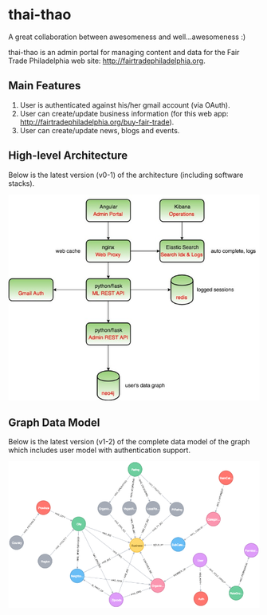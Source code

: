 # thai-thao

A great collaboration between awesomeness and well...awesomeness :)

thai-thao is an admin portal for managing content and data for the Fair Trade Philadelphia web site: http://fairtradephiladelphia.org.

## Main Features

1. User is authenticated against his/her gmail account (via OAuth).
2. User can create/update business information (for this web app: http://fairtradephiladelphia.org/buy-fair-trade).
3. User can create/update news, blogs and events.

## High-level Architecture

Below is the latest version (v0-1) of the architecture (including software stacks).

![Alt text](docs/admin_portal_high-level_architecture_v0-1.jpg?raw=true "High-level architecture")

## Graph Data Model

Below is the latest version (v1-2) of the complete data model of the graph which includes user model with authentication support.

![Alt text](docs/data_model_v1-2.png?raw=true "Graph Data Model")
